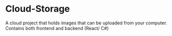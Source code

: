 # Cloud-Storage
A cloud project that holds images that can be uploaded from your computer. Contains both frontend and backend (React/ C#)
